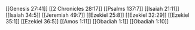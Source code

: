 [[Genesis 27:41]]
[[2 Chronicles 28:17]]
[[Psalms 137:7]]
[[Isaiah 21:11]]
[[Isaiah 34:5]]
[[Jeremiah 49:7]]
[[Ezekiel 25:8]]
[[Ezekiel 32:29]]
[[Ezekiel 35:1]]
[[Ezekiel 36:5]]
[[Amos 1:11]]
[[Obadiah 1:1]]
[[Obadiah 1:10]]
